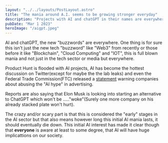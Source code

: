 ```yaml
---
layout: "../../layouts/PostLayout.astro"
title: "The mania around A.I. seems to be growing stronger everyday"
description: "Projects with AI and chatGPT in their names are everywhere and the topic of AI is buzzing on Twitter"
pubDate: "Mar 1 2023"
heroImage: "/aigpt.jpeg"
---
```

AI and chatGPT, the new "buzzwords" are everywhere. One thing is for sure this isn't just the new tech "buzzword" like "Web3" from recently or those before it like "Blockchain", "Cloud Computing" and "IOT", this is full blown mania and not just in the tech sector or media but everywhere.

Product Hunt is flooded with AI projects, AI has become the hottest discussion on Twitter(except for maybe the the lab leaks) and even the Federal Trade Commission(FTC) released a [statement](https://www.marketingdive.com/news/ftc-AI-warning-OpenAI-ChatGPT-advertising/643739/) warning companies about abusing the "AI hype" in advertising.

Reports are also saying that Elon Musk is looking into starting an alternative to ChatGPT which won't be ....."woke"(Surely one more company on his already stacked plate won't hurt). 

The crazy and/or scary part is that this is considered the "early" stages in the AI sector but that also means however long this initial AI mania lasts, it should eventually die down. This initial AI interest has made it clear though that **everyone** is aware at least to some degree, that AI will have huge implicattions on our society. 
